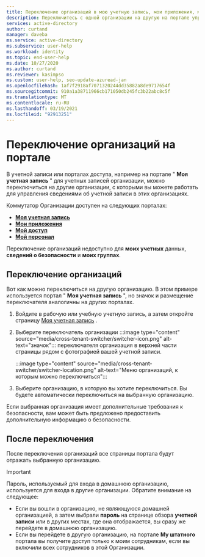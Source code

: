 ```yaml
---
title: Переключение организаций в мою учетную запись, мои приложения, мой доступ и мои сотрудники порталы — Azure Active Directory
description: Переключитесь с одной организации на другую на портале управления, например в «Моя учетная запись».
services: active-directory
author: curtand
manager: daveba
ms.service: active-directory
ms.subservice: user-help
ms.workload: identity
ms.topic: end-user-help
ms.date: 10/27/2020
ms.author: curtand
ms.reviewer: kasimpso
ms.custom: user-help, seo-update-azuread-jan
ms.openlocfilehash: 1af7f2918af7071320244dd35882a8de9717654f
ms.sourcegitcommit: 910a1a38711966cb171050db245fc3b22abc8c5f
ms.translationtype: MT
ms.contentlocale: ru-RU
ms.lasthandoff: 03/19/2021
ms.locfileid: "92913251"
---
```

# <a name="switching-organizations-in-a-portal"></a>Переключение организаций на портале

В учетной записи или порталах доступа, например на портале " **Моя учетная запись** " для учетных записей организации, можно переключиться на другие организации, с которыми вы можете работать для управления сведениями об учетной записи в этих организациях.

Коммутатор Организации доступен на следующих порталах:

- [**Моя учетная запись**](https://myaccount.microsoft.com)
- [**Мои приложения**](https://myapps.microsoft.com)
- [**Мой доступ**](https://myaccess.microsoft.com)
- [**Мой персонал**](https://mystaff.microsoft.com)

Переключение организаций недоступно для **моих учетных** данных, **сведений о безопасности** и **моих группах**.

## <a name="switch-organizations"></a>Переключение организаций

Вот как можно переключиться на другую организацию. В этом примере используется портал " **Моя учетная запись** ", но значок и размещение переключателя аналогичны на других порталах.

1. Войдите в рабочую или учебную учетную запись, а затем откройте страницу [Моя учетная запись](https://myaccount.microsoft.com) .
1. Выберите переключатель организации :::image type="content" source="media/cross-tenant-switcher/switcher-icon.png" alt-text="значок"::: переключателя организация в верхней части страницы рядом с фотографией вашей учетной записи.

    :::image type="content" source="media/cross-tenant-switcher/switcher-location.png" alt-text="Меню организаций, к которым можно переключиться":::

1. Выберите организацию, в которую вы хотите переключиться. Вы будете автоматически переключиться на выбранную организацию.

Если выбранная организация имеет дополнительные требования к безопасности, вам может быть предложено предоставить дополнительную информацию о безопасности.

## <a name="after-switching"></a>После переключения

После переключения организаций все страницы портала будут отражать выбранную организацию.

> [!Important]
>Пароль, используемый для входа в домашнюю организацию, используется для входа в другие организации. Обратите внимание на следующее:
>
>- Если вы вошли в организацию, не являющуюся домашней организацией, а затем выбрали **пароль** на странице обзора **учетной записи** или в других местах, где она отображается, вы сразу же перейдете в домашнюю организацию.
>- Если вы перейдете в другую организацию, на портале **My штатного** портала вы получите доступ только к моим сотрудникам, если вы включили всех сотрудников в этой Организации.
